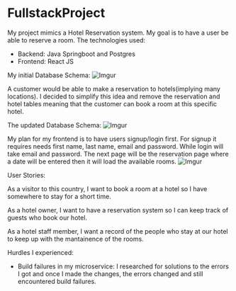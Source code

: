 # FullstackProject

My project mimics a Hotel Reservation system. My goal is to have a user be able to reserve a room.
The technologies used: 
- Backend: Java Springboot and Postgres
- Frontend: React JS 

My initial Database Schema:
![Imgur](https://i.imgur.com/Xlxrv6k.png)

A customer would be able to make a reservation to hotels(implying many locations). I decided to simplify this idea and remove the reservation and hotel tables meaning that the customer can book a room at this specific hotel.

The updated Database Schema:
![Imgur](https://i.imgur.com/h6raQCE.png)

My plan for my frontend is to have users signup/login first. For signup it requires needs first name, last name, email and password. While login will take email and password. The next page will be the reservation page where a date will be entered then it will load the available rooms. 
![Imgur](https://i.imgur.com/HapYyw0.jpg)

User Stories:

As a visitor to this country, I want to book a room at a hotel so I have somewhere to stay for a short time.

As a hotel owner, I want to have a reservation system so I can keep track of guests who book our hotel.

As a hotel staff member, I want a record of the people who stay at our hotel to keep up with the mantainence of the rooms.

Hurdles I experienced:
- Build failures in my microservice: I researched for solutions to the errors I got and once I made the changes, the errors changed and still encountered build failures. 

